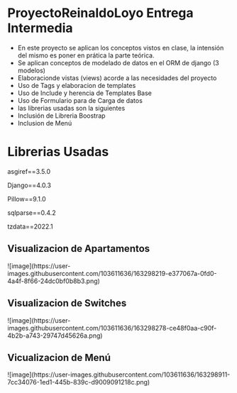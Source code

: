# ProyectoReinaldoLoyo Entrega Intermedia 
 - En este proyecto se aplican los conceptos vistos en clase, la intensión del mismo es poner en prática la parte teórica.
 - Se aplican conceptos de modelado de datos en el ORM de django (3 modelos)
 - Elaboracionde vistas (views) acorde a las necesidades del proyecto
 - Uso de Tags y elaboracion de templates
 - Uso de Include y herencia de Templates Base
 - Uso de Formulario para de Carga de datos
 - las librerias usadas son la siguientes
 - Inclusión de Libreria Boostrap 
 - Inclusion de Menú 
# Librerias Usadas
asgiref==3.5.0

Django==4.0.3

Pillow==9.1.0

sqlparse==0.4.2

tzdata==2022.1

<h2> Visualizacion de Apartamentos </h2>
![image](https://user-images.githubusercontent.com/103611636/163298219-e377067a-0fd0-4a4f-8f66-24dc0bf0b8b3.png)

<h2>Visualizacion de Switches </h2>
![image](https://user-images.githubusercontent.com/103611636/163298278-ce48f0aa-c90f-4b2b-a743-29747d45626a.png)

<h2> Vicualizacion de Menú </h2>
![image](https://user-images.githubusercontent.com/103611636/163298911-7cc34076-1ed1-445b-839c-d9009091218c.png)
